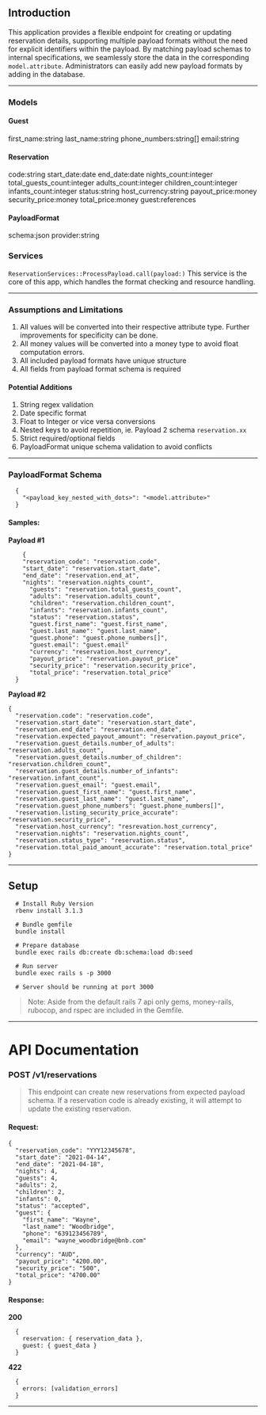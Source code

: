 ## Introduction

This application provides a flexible endpoint for creating or updating reservation details, supporting multiple payload formats without the need for explicit identifiers within the payload. By matching payload schemas to internal specifications, we seamlessly store the data in the corresponding `model.attribute`. Administrators can easily add new payload formats by adding in the database.

---

### Models
  
#### Guest
  first_name:string
  last_name:string
  phone_numbers:string[]
  email:string
  
#### Reservation
  code:string
  start_date:date
  end_date:date
  nights_count:integer
  total_guests_count:integer
  adults_count:integer
  children_count:integer
  infants_count:integer
  status:string
  host_currency:string
  payout_price:money
  security_price:money
  total_price:money
  guest:references


#### PayloadFormat
  schema:json
  provider:string

### Services
`ReservationServices::ProcessPayload.call(payload:)`
This service is the core of this app, which handles the format checking and resource handling.
	
---

### Assumptions and Limitations
  1. All values will be converted into their respective attribute type. Further improvements for specificity can be done.
  2. All money values will be converted into a money type to avoid float computation errors.
  3. All included payload formats have unique structure
  4. All fields from payload format schema is required

#### Potential Additions
  1. String regex validation
  2. Date specific format
  3. Float to Integer or vice versa conversions
  4. Nested keys to avoid repetition, ie. Payload 2 schema `reservation.xx`
  5. Strict required/optional fields
  6. PayloadFormat unique schema validation to avoid conflicts
  ---
  
### PayloadFormat Schema 

```
  {
    "<payload_key_nested_with_dots>": "<model.attribute>"
  }
```

#### Samples:
**Payload #1**
```
	{
    "reservation_code": "reservation.code",
    "start_date": "reservation.start_date",
    "end_date": "reservation.end_at",
    "nights": "reservation.nights_count",
	  "guests": "reservation.total_guests_count",
	  "adults": "reservation.adults_count",
	  "children": "reservation.children_count",
	  "infants": "reservation.infants_count",
	  "status": "reservation.status",
	  "guest.first_name": "guest.first_name",
	  "guest.last_name": "guest.last_name",
	  "guest.phone": "guest.phone_numbers[]",
	  "guest.email": "guest.email"
	  "currency": "reservation.host_currency",
	  "payout_price": "reservation.payout_price"
	  "security_price": "reservation.security_price",
	  "total_price": "reservation.total_price"
  }
```

**Payload #2**
```
{
  "reservation.code": "reservation.code",
  "reservation.start_date": "reservation.start_date",
  "reservation.end_date": "reservation.end_date",
  "reservation.expected_payout_amount": "reservation.payout_price",
  "reservation.guest_details.number_of_adults": "reservation.adults_count",
  "reservation.guest_details.number_of_children": "reservation.children_count",
  "reservation.guest_details.number_of_infants": "reservation.infant_count",
  "reservation.guest_email": "guest.email",
  "reservation.guest_first_name": "guest.first_name",
  "reservation.guest_last_name": "guest.last_name",
  "reservation.guest_phone_numbers": "guest.phone_numbers[]",
  "reservation.listing_security_price_accurate": "reservation.security_price",
  "reservation.host_currency": "resrevation.host_currency",
  "reservation.nights": "reservation.nights_count",
  "reservation.status_type": "reservation.status",
  "reservation.total_paid_amount_accurate": "reservation.total_price"
}
```
---

## Setup
```shell
  # Install Ruby Version
  rbenv install 3.1.3

  # Bundle gemfile
  bundle install

  # Prepare database
  bundle exec rails db:create db:schema:load db:seed

  # Run server
  bundle exec rails s -p 3000

  # Server should be running at port 3000
```

> Note: Aside from the default rails 7 api only gems, money-rails, rubocop, and rspec are included in the Gemfile. 
---

# API Documentation

### POST /v1/reservations
> This endpoint can create new reservations from expected payload schema. If a reservation code is already existing, it will attempt to update the existing reservation.

#### Request:
```
{
  "reservation_code": "YYY12345678",
  "start_date": "2021-04-14",
  "end_date": "2021-04-18",
  "nights": 4,
  "guests": 4,
  "adults": 2,
  "children": 2,
  "infants": 0,
  "status": "accepted",
  "guest": {
    "first_name": "Wayne",
    "last_name": "Woodbridge",
    "phone": "639123456789",
    "email": "wayne_woodbridge@bnb.com"
  },  
  "currency": "AUD",
  "payout_price": "4200.00",
  "security_price": "500",
  "total_price": "4700.00"
}
```

#### Response:
**200**
```
  {
    reservation: { reservation_data },
    guest: { guest_data }
  }
```
**422**
```
  {
    errors: [validation_errors]
  }
```
---



